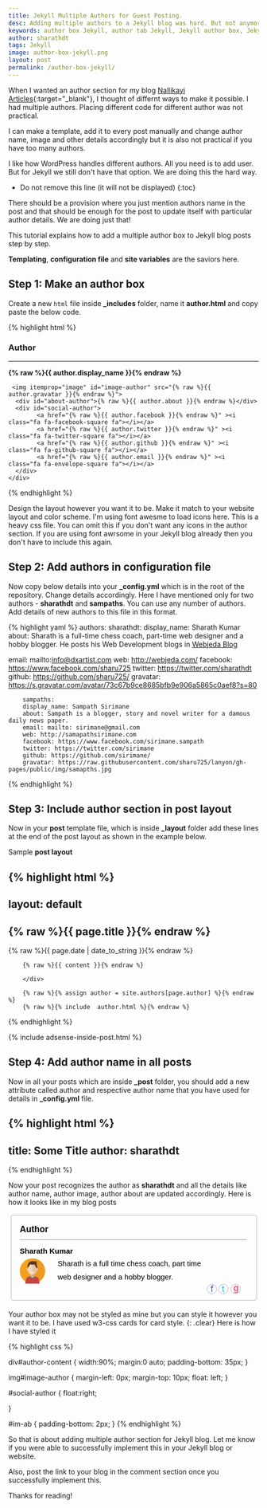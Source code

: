 ```yaml
---
title: Jekyll Multiple Authors for Guest Posting.
desc: Adding multiple authors to a Jekyll blog was hard. But not anymore. Learn how to add an author box to your Jekyll blog with these easy steps. You can also create a nice author section for your Jekyll blog using this method.
keywords: author box Jekyll, author tab Jekyll, Jekyll author box, Jekyll author section
author: sharathdt
tags: Jekyll
image: author-box-jekyll.png
layout: post
permalink: /author-box-jekyll/
---
```



When I wanted an author section for my blog [Nallikayi Articles](https://articles.nallikayi.com){:target="_blank"}, I thought of differnt ways to make it possible. I had multiple authors. Placing different code for different author was not practical.

I can make a template, add it to every post manually and change author name, image and other details accordingly but it is also not practical if you have too many authors. 

I like how WordPress handles different authors. All you need is to add user. But for Jekyll we still don't have that option. We are doing this the hard way.



* Do not remove this line (it will not be displayed) 
{:toc}


There should be a provision where you just mention authors name in the post and that should be enough for the post to update itself with particular author details. We are doing just that!

This tutorial explains how to add a multiple author box to Jekyll blog posts step by step.

**Templating**, **configuration file** and **site variables** are the saviors here.

## Step 1: Make an author box

Create a new ```html``` file inside **_includes** folder, name it **author.html** and copy paste the below code.


{% highlight html %}
<link rel="stylesheet" href="https://maxcdn.bootstrapcdn.com/font-awesome/4.5.0/css/font-awesome.min.css">

<div class="w3-card-2">
  <div id="author-content">
    <h3>Author</h3>
    <hr>
     <div itemprop="author" id="name-author"><strong>{% raw %}{{ author.display_name }}{% endraw %}</strong></div>

     <img itemprop="image" id="image-author" src="{% raw %}{{ author.gravatar }}{% endraw %}">
      <div id="about-author">{% raw %}{{ author.about }}{% endraw %}</div>
      <div id="social-author"> 
            <a href="{% raw %}{{ author.facebook }}{% endraw %}" ><i class="fa fa-facebook-square fa"></i></a>
            <a href="{% raw %}{{ author.twitter }}{% endraw %}" ><i class="fa fa-twitter-square fa"></i></a>
            <a href="{% raw %}{{ author.github }}{% endraw %}" ><i class="fa fa-github-square fa"></i></a>
            <a href="{% raw %}{{ author.email }}{% endraw %}" ><i class="fa fa-envelope-square fa"></i></a>
      </div>
    </div>
</div>
{% endhighlight %}

Design the layout however you want it to be. Make it match to your website layout and color scheme. I'm using font awesme to load icons here. This is a heavy css file. You can omit this if you don't want any icons in the author section. If you are using font awrsome in your Jekyll blog already then you don't have to include this again.

## Step 2: Add authors in configuration file

Now copy below details into your **_config.yml** which is in the root of the repository. Change details accordingly. Here I have mentioned only for two authors - **sharathdt** and **sampaths**. You can use any number of authors. Add details of new authors to this file in this format.

{% highlight yaml %}
authors:
      sharathdt:
        display_name: Sharath Kumar
        about: Sharath is a full-time chess coach, part-time web designer and a hobby blogger. He posts his Web Development blogs in <a href="http://blog.webjeda.com" >Webjeda Blog</a></p>
        email: mailto:info@dxartist.com
        web: http://webjeda.com/
        facebook: https://www.facebook.com/sharu725
        twitter: https://twitter.com/sharathdt
        github: https://github.com/sharu725/
        gravatar: https://s.gravatar.com/avatar/73c67b9ce8685bfb9e906a5865c0aef8?s=80
        
        
        sampaths:
        display_name: Sampath Sirimane
        about: Sampath is a blogger, story and novel writer for a damous daily news paper.
        email: mailto: sirimane@gmail.com
        web: http://samapathsirimane.com
        facebook: https://www.facebook.com/sirimane.sampath
        twitter: https://twitter.com/sirimane
        github: https://github.com/sirimane/
        gravatar: https://raw.githubusercontent.com/sharu725/lanyon/gh-pages/public/img/samapths.jpg        
{% endhighlight %}

## Step 3: Include author section in post layout

Now in your **post** template file, which is inside **_layout** folder add these lines at the end of the post layout as shown in the example below.

 Sample **post layout**
 
{% highlight html %}
---
layout: default
---

<article id="post-page" >
        <h2>{% raw %}{{ page.title }}{% endraw %}</h2>        
        <time datetime="{% raw %}{{ page.date | date_to_xmlschema }}{% endraw %}" class="by-line" >{% raw %}{{ page.date | date_to_string }}{% endraw %}</time>
        <div class="content" >

        {% raw %}{{ content }}{% endraw %}
        
        </div>
    
        {% raw %}{% assign author = site.authors[page.author] %}{% endraw %}
        {% raw %}{% include  author.html %}{% endraw %}
        
        
</article>
 {% endhighlight %}


{% include adsense-inside-post.html %}


## Step 4: Add author name in all posts
Now in all your posts which are inside **_post** folder, you should add a new attribute called author and respective author name that you have used for details in **_config.yml** file.

{% highlight html %}
---
title: Some Title
author: sharathdt
---
{% endhighlight %}


Now your post recognizes the author as **sharathdt** and all the details like author name, author image, author about are updated accordingly. Here is how it looks like in my blog posts

<svg xmlns="http://www.w3.org/2000/svg" width="573" height="204" viewBox="0 0 573 204"><style>.a{font-family:'Helvetica';font-size:17;}.b{fill:#C74244;}.c{fill:#E9C0A7;}.d{fill:#F2D8BC;}.e{fill:none;stroke-width:0.5;stroke:#58595B;}</style><text transform="matrix(1 0 0 1 26.1904 42.8574)" style="font-family:'Helvetica';font-size:20;font-weight:bold">  Author</text><line x1="17.5" y1="63.5" x2="602.4" y2="64.3" fill="none"/><line x1="26.2" y1="60.3" x2="545.9" y2="60.3" style="fill:none;stroke-width:0.8;stroke:#58595B"/><text transform="matrix(1 0 0 1 26.1904 92.0635)" style="font-weight:600" class="a">  Sharath Kumar</text><circle cx="55.1" cy="131.7" r="28.9" fill="#F5A11D"/><path d="M84 131.7c0-16-12.9-28.9-28.9-28.9v57.8C71.1 160.7 84 147.7 84 131.7z" fill="#ED9B21"/><defs><circle cx="55.1" cy="131.7" r="28.9"/></defs><g clip-path="url(#SVGID_2_)"><rect x="51" y="139" width="8.5" height="9.3" fill="#D9A88C"/><path d="M59.4 144h1.4c2.7 0.7 5.6 1.2 7.6 3.5 1.2 1.4 3.3 13.2 3.3 13.2h-5.1H55.2v-10.8 -2.6C57.5 147.3 59.4 145.8 59.4 144z" class="b"/><path d="M50.9 144h-1.4c-2.7 0.7-5.6 1.2-7.6 3.5 -1.2 1.4-3.3 13.2-3.3 13.2h5.1 11.5v-10.8 -2.6C52.8 147.3 50.9 145.8 50.9 144z" class="b"/><path d="M55.2 112.5c4.1 0 10.6 2.3 10.6 13.3 0 6.3-2.1 10.5-3 11.6 -0.8 1.1-5.5 3.3-7.7 3.3C55.2 129.6 55.2 112.5 55.2 112.5z" class="c"/><path d="M67.9 128.4c0.2-1.7-0.7-3.3-1.9-3.5 -1.2-0.2-2.3 1.1-2.5 2.9 -0.2 1.8 0.7 3.3 1.9 3.5C66.6 131.4 67.7 130.1 67.9 128.4z" class="c"/><path d="M55.2 112.5c-4.1 0-10.6 2.3-10.6 13.3 0 6.3 2.1 10.5 3 11.6 0.8 1.1 5.5 3.3 7.7 3.3C55.2 129.6 55.2 112.5 55.2 112.5z" class="d"/><path d="M42.6 128.4c-0.2-1.7 0.7-3.3 1.9-3.5 1.2-0.2 2.3 1.1 2.5 2.9 0.2 1.8-0.7 3.3-1.9 3.5C43.9 131.4 42.7 130.1 42.6 128.4z" class="d"/><path d="M55.2 136.5c1.9 0 3.5-0.6 3.5-1.4h-6.9C51.7 135.9 53.3 136.5 55.2 136.5z" fill="#FFF"/><path d="M63.8 126.6c0.4-1.1 1.3-1.9 2.2-1.7 0 0 0 0 0 0 0.4-1.3 0.6-2.8 0-4.5 -3.1-8.7 0.4-10.3 0.4-10.3s-3.4-0.2-6 2c1.8-2.8 2.6-3.5 2.6-3.5s-3.8-0.8-7.9 3.4c0.9-2.3 2-3.4 2-3.4s-8.5 0.1-11.6 6.2c-1.8 3.5-1.9 7.3-1.5 10.2 0.1 0 0.2-0.1 0.3-0.1 0.4-0.1 0.8 0.1 1.1 0.3 0-1.3 0-2.5 0-2.7 1.6-0.7 3.4-1.6 3.3-5.3 3.8 0 5.9 0 5.9 0h6.1c0 0-0.3 4.1 3 5.1C63.8 124 63.8 125.5 63.8 126.6z" fill="#563929"/><path d="M55.2 148.4c3.1 0 5.7-2 5.7-4.4h-1.5c0 1.8-1.9 3.3-4.2 3.3 -2.3 0-4.2-1.5-4.2-3.3h-1.5C49.5 146.4 52 148.4 55.2 148.4z" fill="#0F958D"/></g><text transform="matrix(1 0 0 1 112.6982 120.6353)"><tspan class="a">  Sharath is a full time chess coach, part time  </tspan><tspan x="0" y="30.4" class="a">web designer and a hobby blogger.</tspan></text><text transform="matrix(1 0 0 1 462.8564 179.8418)"><tspan style="fill:#3058A8;font-size:19">  f     </tspan><tspan x="25.7" style="fill:#1FBDE2;font-size:20">  t     </tspan><tspan y="-2" x="52.1" style="fill:#E02058;font-size:20">  g</tspan></text><circle cx="465.9" cy="173" r="10.9" class="e"/><circle cx="492.2" cy="173" r="10.9" class="e"/><circle cx="520.4" cy="173" r="10.9" class="e"/><path d="M568.3 194.4c0 2.2-1.6 4-3.6 4H9.9c-2 0-3.6-1.8-3.6-4V8c0-2.2 1.6-4 3.6-4H564.7c2 0 3.6 1.8 3.6 4V194.4z" class="e"/></svg>

Your author box may not be styled as mine but you can style it however you want it to be. I have used w3-css cards for card style.
{: .clear}
Here is how I have styled it

{% highlight css %}
<link rel="stylesheet" href="http://www.w3schools.com/lib/w3.css">

div#author-content {
    width:90%;
    margin:0 auto;
    padding-bottom: 35px;
}

img#image-author {
    margin-left: 0px;
    margin-top: 10px;
    float: left;
}

#social-author {
    float:right;    

}

#im-ab {
    padding-bottom: 2px;
}
{% endhighlight %}

So that is about adding multiple author section for Jekyll blog. Let me know if you were able to successfully implement this in your Jekyll blog or website. 

Also, post the link to your blog in the comment section once you successfully implement this. 

Thanks for reading!

